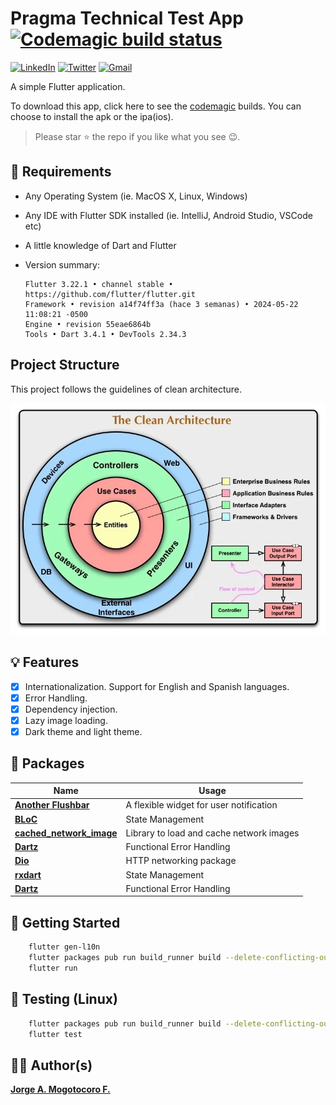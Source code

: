 # Pragma Technical Test App [![Codemagic build status](https://api.codemagic.io/apps/637a5c08444d38c6a4423669/637a5c08444d38c6a4423668/status_badge.svg)](https://codemagic.io/apps/637a5c08444d38c6a4423669/637a5c08444d38c6a4423668/latest_build)

[![LinkedIn](https://img.shields.io/badge/LinkedIn-0077B5?style=for-the-badge&logo=linkedin&logoColor=white)](https://www.linkedin.com/in/jorgemogotocoro/) [![Twitter](https://img.shields.io/badge/Twitter-1DA1F2?style=for-the-badge&logo=twitter&logoColor=white)](https://twitter.com/MogotocoroJorge) [![Gmail](https://img.shields.io/badge/Gmail-D14836?style=for-the-badge&logo=gmail&logoColor=white)](mailto:jorgemogotocoro05@outlook.es)

A simple Flutter application.

To download this app, click here to see the [codemagic](https://codemagic.io/app/637a5c08444d38c6a4423669/build/637b913e444d3860da9f0187) builds. You can choose to install the apk or the ipa(ios).

> Please star ⭐ the repo if you like what you see 😉.

## 📝 Requirements

- Any Operating System (ie. MacOS X, Linux, Windows)
- Any IDE with Flutter SDK installed (ie. IntelliJ, Android Studio, VSCode etc)
- A little knowledge of Dart and Flutter
- Version summary:

    ```plain
    Flutter 3.22.1 • channel stable • https://github.com/flutter/flutter.git
    Framework • revision a14f74ff3a (hace 3 semanas) • 2024-05-22 11:08:21 -0500
    Engine • revision 55eae6864b
    Tools • Dart 3.4.1 • DevTools 2.34.3
    ```

## Project Structure

This project follows the guidelines of clean architecture.

![CleanArchitecture](screenshots/CleanArchitecture.webp)

## 💡 Features

- [x] Internationalization. Support for English and Spanish languages.
- [x] Error Handling.
- [x] Dependency injection.
- [x] Lazy image loading.
- [x] Dark theme and light theme.

## 🔌 Packages

| Name                                                                              | Usage                                               |
| --------------------------------------------------------------------------------- | --------------------------------------------------- |
| [**Another Flushbar**](https://pub.dev/packages/another_flushbar)                 | A flexible widget for user notification             |
| [**BLoC**](https://pub.dev/packages/bloc)                                         | State Management                                    |
| [**cached_network_image**](https://pub.dev/packages/cached_network_image)         | Library to load and cache network images            |
| [**Dartz**](https://pub.dev/packages/dartz)                                       | Functional Error Handling                           |
| [**Dio**](https://pub.dev/packages/dio)                                           | HTTP networking package                             |
| [**rxdart**](https://pub.dev/packages/rxdart)                                     | State Management                                    |
| [**Dartz**](https://pub.dev/packages/dartz)                                       | Functional Error Handling                           |

## 🚀 Getting Started

```bash
    flutter gen-l10n
    flutter packages pub run build_runner build --delete-conflicting-outputs
    flutter run
````

## 🧪 Testing (Linux)

```bash
    flutter packages pub run build_runner build --delete-conflicting-outputs
    flutter test
````

## 👨‍💻 Author(s)

[**Jorge A. Mogotocoro F.**](https://www.linkedin.com/in/jorgemogotocoro/)
